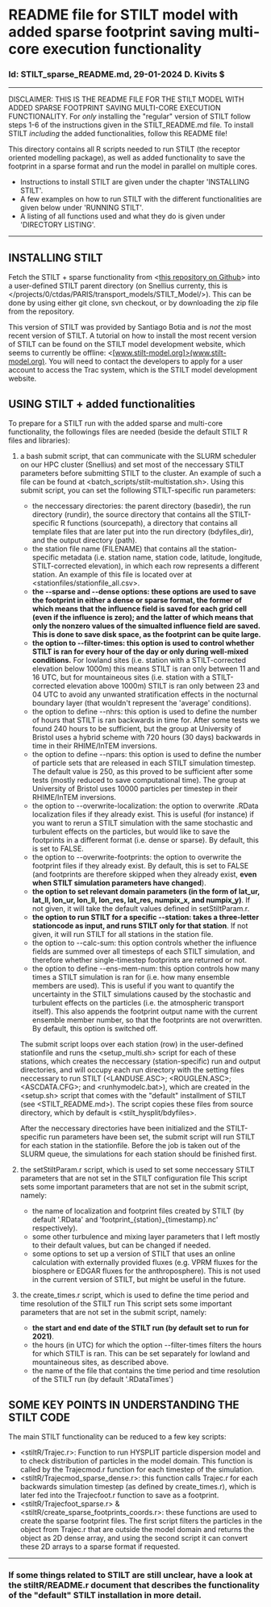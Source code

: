 # README file for STILT model with added sparse footprint saving multi-core execution functionality
### Id: STILT_sparse_README.md, 29-01-2024 D. Kivits $
---
DISCLAIMER: THIS IS THE README FILE FOR THE STILT MODEL WITH ADDED SPARSE FOOTPRINT SAVING MULTI-CORE EXECUTION FUNCTIONALITY. 
For *only* installing the "regular" version of STILT follow steps 1-6 of the instructions given in the STILT_README.md file. To install STILT *including* the added functionalities, follow this README file! 

This directory contains all R scripts needed to run STILT (the receptor oriented modelling package), as well as added functionality to save the footprint in a sparse format and run the model in parallel on multiple cores. 

- Instructions to install STILT are given under the chapter 'INSTALLING STILT'. 
- A few examples on how to run STILT with the different functionalities are given below under 'RUNNING STILT'.
- A listing of all functions used and what they do is given under 'DIRECTORY LISTING'.
---

## INSTALLING STILT
Fetch the STILT + sparse functionality from <[this repository on Github](https://github.com/DaanKivits/STILT_PARIS.git)> into a user-defined STILT parent directory (on Snellius currenty, this is </projects/0/ctdas/PARIS/transport_models/STILT_Model/>). This can be done by using either git clone, svn checkout, or by downloading the zip file from the repository.

This version of STILT was provided by Santiago Botia and is *not* the most recent version of STILT. A tutorial on how to install the most recent version of STILT can be found on the STILT model development website, which seems to currently be offline: <[www.stilt-model.org]>(www.stilt-model.org). You will need to contact the developers to apply for a user account to access the Trac system, which is the STILT model development website.

## USING STILT + added functionalities
To prepare for a STILT run with the added sparse and multi-core functionality, the followings files are needed (beside the default STILT R files and libraries):

1. a bash submit script, that can communicate with the SLURM scheduler on our HPC cluster (Snellius) and set most of the neccessary STILT parameters before submitting STILT to the cluster. An example of such a file can be found at <batch_scripts/stilt-multistation.sh>. 
    Using this submit script, you can set the following STILT-specific run parameters:
    - the neccessary directories: the parent directory (basedir), the run directory (rundir), the source directory that contains all the STILT-specific R functions (sourcepath), a directory that contains all template files that are later put into the run directory (bdyfiles_dir), and the output directory (path).
    - the station file name (FILENAME) that contains all the station-specific metadata (i.e. station name, station code, latitude, longitude, STILT-corrected elevation), in which each row represents a different station. An example of this file is located over at <stationfiles/stationfile_all.csv>.
    - **the --sparse and --dense options: these options are used to save the footprint in either a dense or sparse format, the former of which means that the influence field is saved for each grid cell (even if the influence is zero); and the latter of which means that only the nonzero values of the simualted influence field are saved. This is done to save disk space, as the footprint can be quite large.**
    - **the option to --filter-times: this option is used to control whether STILT is ran for every hour of the day or only during well-mixed conditions.** For lowland sites (i.e. station with a STILT-corrected elevation below 1000m) this means STILT is ran only between 11 and 16 UTC, but for mountaineous sites (i.e. station with a STILT-corrected elevation above 1000m) STILT is ran only between 23 and 04 UTC to avoid any unwanted stratification effects in the nocturnal boundary layer (that wouldn't represent the 'average' conditions).
    - the option to define --nhrs: this option is used to define the number of hours that STILT is ran backwards in time for. After some tests we found 240 hours to be sufficient, but the group at University of Bristol uses a hybrid scheme with 720 hours (30 days) backwards in time in their RHIME/InTEM inversions.
    - the option to define --npars: this option is used to define the number of particle sets that are released in each STILT simulation timestep. The default value is 250, as this proved to be sufficient after some tests (mostly reduced to save computational time). The group at University of Bristol uses 10000 particles per timestep in their RHIME/InTEM inversions.
    - the option to --overwrite-localization: the option to overwrite .RData localization files if they already exist. This is useful (for instance) if you want to rerun a STILT simulation with the same stochastic and turbulent effects on the particles, but would like to save the footprints in a different format (i.e. dense or sparse). By default, this is set to FALSE.
    - the option to --overwrite-footprints: the option to overwrite the footprint files if they already exist. By default, this is set to FALSE (and footprints are therefore skipped when they already exist, **even when STILT simulation parameters have changed**).
    - **the option to set relevant domain parameters (in the form of lat_ur, lat_ll, lon_ur, lon_ll, lon_res, lat_res, numpix_x, and numpix_y)**. If not given, it will take the default values defined in setStiltParam.r.
    - **the option to run STILT for a specific --station: takes a three-letter stationcode as input, and runs STILT only for that station**. If not given, it will run STILT for all stations in the station file. 
    - the option to --calc-sum: this option controls whether the influence fields are summed over all timesteps of each STILT simulation, and therefore whether single-timestep footprints are returned or not.
    - the option to define --ens-mem-num: this option controls how many times a STILT simulation is ran for (i.e. how many ensemble members are used). This is useful if you want to quantify the uncertainty in the STILT simulations caused by the stochastic and turbulent effects on the particles (i.e. the atmospheric transport itself). This also appends the footprint output name with the current ensemble member number, so that the footprints are not overwritten. By default, this option is switched off.
    
   The submit script loops over each station (row) in the user-defined stationfile and runs the <setup_multi.sh> script for each of these stations, which creates the neccessary (station-specific) run and output directories, and will occupy each run directory with the setting files neccessary to run STILT (<LANDUSE.ASC>; <ROUGLEN.ASC>; <ASCDATA.CFG>; and <runhymodelc.bat>), which are created in the <setup.sh> script that comes with the "default" installment of STILT (see <STILT_README.md>). The script copies these files from source directory, which by default is <stilt_hysplit/bdyfiles>.
   
   After the neccessary directories have been initialized and the STILT-specific run parameters have been set, the submit script will run STILT for each station in the stationfile. Before the job is taken out of the SLURM queue, the simulations for each station should be finished first.


2. the setStiltParam.r script, which is used to set some neccessary STILT parameters that are not set in the STILT configuration file
   This script sets some important parameters that are not set in the submit script, namely:
   - the name of localization and footprint files created by STILT (by default '.RData' and 'footprint_{station}_{timestamp}.nc' respectively).
   - some other turbulence and mixing layer parameters that I left mostly to their default values, but can be changed if needed.
   - some options to set up a version of STILT that uses an online calculation with externally provided fluxes (e.g. VPRM fluxes for the biosphere or EDGAR fluxes for the anthroposphere). This is not used in the current version of STILT, but might be useful in the future.
  

3. the create_times.r script, which is used to define the time period and time resolution of the STILT run
   This script sets some important parameters that are not set in the submit script, namely:
   - **the start and end date of the STILT run (by default set to run for 2021)**.
   - the hours (in UTC) for which the option --filter-times filters the hours for which STILT is ran. This can be set separately for lowland and mountaineous sites, as described above.
   - the name of the file that contains the time period and time resolution of the STILT run (by default '.RDataTimes')
  
## SOME KEY POINTS IN UNDERSTANDING THE STILT CODE
The main STILT functionality can be reduced to a few key scripts:
- <stiltR/Trajec.r>: Function to run HYSPLIT particle dispersion model and to check distribution of particles in the model domain. This function is called by the Trajecmod.r function for each timestep of the simulation.
- <stiltR/Trajecmod_sparse_dense.r>: this function calls Trajec.r for each backwards simulation timestep (as defined by create_times.r), which is later fed into the Trajecfoot.r function to save as a footprint. 
- <stiltR/Trajecfoot_sparse.r> & <stiltR/create_sparse_footprints_coords.r>: these functions are used to create the sparse footprint files. The first script filters the particles in the object from Trajec.r that are outside the model domain and returns the object as 2D dense array, and using the second script it can convert these 2D arrays to a sparse format if requested.
---

### **If some things related to STILT are still unclear, have a look at the stiltR/README.r document that describes the functionality of the "default" STILT installation in more detail.**

